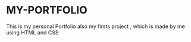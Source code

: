 # MY-PORTFOLIO
This is my personal Portfolio also my firsts project  , which is made by me using HTML and CSS
